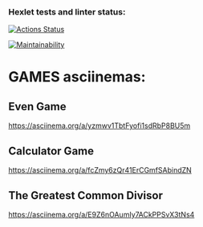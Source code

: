 ### Hexlet tests and linter status:
[![Actions Status](https://github.com/ev1-av1-ness/java-project-61/workflows/hexlet-check/badge.svg)](https://github.com/ev1-av1-ness/java-project-61/actions)

[![Maintainability](https://api.codeclimate.com/v1/badges/5dcf7435c37ca5569f99/maintainability)](https://codeclimate.com/github/ev1-av1-ness/java-project-61/maintainability)

# GAMES asciinemas:

## Even Game
https://asciinema.org/a/yzmwv1TbtFyofi1sdRbP8BU5m
## Calculator Game
https://asciinema.org/a/fcZmy6zQr41ErCGmfSAbindZN
## The Greatest Common Divisor
https://asciinema.org/a/E9Z6nOAumIy7ACkPPSvX3tNs4
